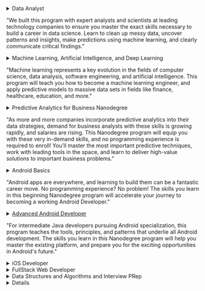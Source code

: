 <details>
  <summary>Data Analyst

"We built this program with expert analysts and scientists at leading technology companies to ensure you master the exact skills necessary to build a career in data science. Learn to clean up messy data, uncover patterns and insights, make predictions using machine learning, and clearly communicate critical findings."</summary>
  
  ## Heading
<a href="https://www.udacity.com/course/intro-to-descriptive-statistics--ud827">1) Intro to Descriptive Statistics</a>

<a href="https://www.udacity.com/course/intro-to-inferential-statistics--ud201">2) Intro to Inferential Statistics</a>

<a href="https://www.udacity.com/course/intro-to-data-analysis--ud170">3) Intro to Data Analysis</a>

<a href="https://www.udacity.com/course/data-wrangling-with-mongodb--ud032">4) Data Wrangling with MongoDB</a>

<a href="https://www.udacity.com/course/data-analysis-with-r--ud651">5) Data Analysis with R</a>

<a href="https://www.udacity.com/course/intro-to-machine-learning--ud120">6) Intro to Machine Learning</a>

<a href="https://www.udacity.com/course/data-visualization-and-d3js--ud507">7) Data Visualization and D3.js</a>

<a href="https://www.udacity.com/course/intro-to-html-and-css--ud304">8) Intro to HTML and CSS</a>

<a href="https://www.udacity.com/course/intro-to-javascript--ud803">9) JavaScript Basics</a>

<a href="https://www.udacity.com/course/ab-testing--ud257">10) A/B Testing</a>
</details>

<details>
 <summary>Machine Learning, Artificial Intelligence, and Deep Learning

"Machine learning represents a key evolution in the fields of computer science, data analysis, software engineering, and artificial intelligence. This program will teach you how to become a machine learning engineer, and apply predictive models to massive data sets in fields like finance, healthcare, education, and more." </summary>

<a href="https://www.udacity.com/course/intro-to-descriptive-statistics--ud827">1) Intro to Descriptive Statistics</a>

<a href="https://www.udacity.com/course/intro-to-data-science--ud359">2) Intro to Data Science</a>

<a href="https://www.udacity.com/course/intro-to-artificial-intelligence--cs271">3) Intro to Artificial Intelligence</a>

<a href="https://www.udacity.com/course/reinforcement-learning--ud600">4) Reinforcement Learning</a>

<a href="https://www.udacity.com/course/deep-learning--ud730">5) Deep Learning</a>

<a href="https://www.udacity.com/course/artificial-intelligence-for-robotics--cs373">6) Artificial Intelligence for Robotics</a>

<a href="https://www.udacity.com/course/machine-learning-for-trading--ud501">7) Machine Learning for Trading</a>

1. [Intro into theoretical computer science](https://www.udacity.com/course/intro-to-theoretical-computer-science--cs313)
1. [Secure and Private AI](https://www.udacity.com/course/secure-and-private-ai--ud185)
1. [Intro to PyTorch](https://www.udacity.com/course/deep-learning-pytorch--ud188)
</details>

<details>
 <summary>Predictive Analytics for Business Nanodegree

"As more and more companies incorporate predictive analytics into their data strategies, demand for business analysts with these skills is growing rapidly, and salaries are rising. This Nanodegree program will equip you with these very in-demand skills, and no programming experience is required to enroll! You’ll master the most important predictive techniques, work with leading tools in the space, and learn to deliver high-value solutions to important business problems."</summary>

<a href="https://www.udacity.com/course/problem-solving-with-advanced-analytics--ud976">1) Problem Solving with Advanced Analytics</a>

<a href="https://www.udacity.com/course/creating-an-analytical-dataset--ud977">2) Creating an Analytical Dataset</a>

<a href="https://www.udacity.com/course/classification-models--ud978">3) Classification Models</a>

<a href="https://www.udacity.com/course/data-visualization-in-tableau--ud1006">4) Data Visualization in Tableau</a>

<a href="https://www.udacity.com/course/ab-testing--ud979">5) A/B Testing for Business Analysts</a>

<a href="https://www.udacity.com/course/time-series-forecasting--ud980">6) Time Series Forecasting</a>

<a href="https://www.udacity.com/course/segmentation-and-clustering--ud981">7) Segmentation and Clustering</a>
</details>

<details>
 <summary>Android Basics

"Android apps are everywhere, and learning to build them can be a fantastic career move. No programming experience? No problem! The skills you learn in this beginning Nanodegree program will accelerate your journey to becoming a working Android Developer."</summary>

<a href="https://www.udacity.com/course/android-basics-user-interface--ud834"> 1) Android Basics: User Interface</a>

<a href="https://www.udacity.com/course/android-basics-user-input--ud836">2) Android Basics: User Input</a>

<a href="https://www.udacity.com/course/android-basics-multi-screen-apps--ud839">3) Android Basics: Multi-screen Apps</a>

<a href="https://www.udacity.com/course/android-basics-networking--ud843">4) Android Basics: Networking</a>

<a href="https://www.udacity.com/course/android-basics-data-storage--ud845">5) Android Basics: Data Storage</a>

<a href="https://www.udacity.com/course/how-to-create-anything-in-android--ud802">6) UI Components</a>

<a href="https://www.udacity.com/course/ux-design-for-mobile-developers--ud849">7) UX Design </a>
<a href="https://www.udacity.com/course/localization-essentials--ud610">8) Localization Essentials
</details>

<details>
 <summary>Advanced Android Developer</a>

"For intermediate Java developers pursuing Android specialization, this program teaches the tools, principles, and patterns that underlie all Android development. The skills you learn in this Nanodegree program will help you master the existing platform, and prepare you for the exciting opportunities in Android's future."</summary>

<a href="https://www.udacity.com/course/developing-android-apps--ud853">1) Developing Android Apps</a>
<a href="https://www.udacity.com/course/software-architecture-design--ud821"> Software Architecture and Design</a>
<a href="https://www.udacity.com/course/material-design-for-android-developers--ud862">2) Material Design</a>

<a href="https://www.udacity.com/course/add-google-sign-in-to-your-android-apps--ud876-5">3) Sign-in and Profiles</a>

<a href="https://www.udacity.com/course/add-google-maps-to-your-android-app--ud876-4">4) Google maps</a>

<a href="https://www.udacity.com/course/google-location-services-on-android--ud876-1">5) Location and Context</a>

<a href="https://www.udacity.com/course/google-analytics-for-android--ud876-2">6) Google analytics</a>

<a href="https://www.udacity.com/course/monetize-your-android-app-with-ads--ud876-3">7) Google ads</a>

<a href="https://www.udacity.com/course/2d-game-development-with-libgdx--ud405">8) Game Design I</a>

<a href="https://www.udacity.com/course/how-to-make-a-platformer-using-libgdx--ud406"> 9) Game Design II</a>

<a href="https://www.udacity.com/course/advanced-android-app-development--ud855">10) App Development II</a>

<a href="https://www.udacity.com/course/android-performance--ud825">11) Optimizing app performance</a>

<a href="https://www.udacity.com/course/firebase-essentials-for-android--ud009">12) Firebase</a>

<a href="https://www.udacity.com/course/gradle-for-android-and-java--ud867">13) Gradle for Android</a>

<a href="https://www.udacity.com/course/developing-scalable-apps-in-java--ud859">14) Developing scalable apps</a>

<a href="https://www.udacity.com/course/android-tv-and-google-cast-development--ud875B">15) Android TV and Google Cast</a>

<a href="https://www.udacity.com/course/android-wear-development--ud875A">16) Android wear</a>

<a href="https://www.udacity.com/course/android-auto-development--ud875C">17) Android Auto</a>
<a href="https://www.udacity.com/course/mobile-design-and-usability-for-android--ud358">18) Mobile Design and Usability</a>
1. [Passwordless login](https://www.udacity.com/course/passwordless-login-solutions-for-android--ud357)
</details>

<details>
  <summary> iOS Developer </summary>
1. [Swift for Beginners](https://www.udacity.com/course/swift-for-beginners--ud1022)
1. [Swift Programming Syntax](https://www.udacity.com/course/learn-swift-programming-syntax--ud902)
1. [Intro to iOS App Development with Swift](https://www.udacity.com/course/intro-to-ios-app-development-with-swift--ud585)
1. [Data Structures and Algorithms in Swift](https://www.udacity.com/course/data-structures-and-algorithms-in-swift--ud1011)
1. [UIKit Fundamentals](https://www.udacity.com/course/uikit-fundamentals--ud788)
1. [iOS Networking with Swift](https://www.udacity.com/course/ios-networking-with-swift--ud421)
1. [iOS Persistence and Core Data](https://www.udacity.com/course/ios-persistence-and-core-data--ud325)
1. [How to Make an iOS App](https://www.udacity.com/course/how-to-make-an-ios-app--ud607)
1. [Objective-C for Swift Developers](https://www.udacity.com/course/objective-c-for-swift-developers--ud1009)
1. [ARKit in Swift](https://www.udacity.com/course/learn-arkit-using-swift--ud116)
1. [Passwordless logins in iOS](https://www.udacity.com/course/passwordless-login-solutions-for-ios--ud1028)
1. [Firebase analytics](https://www.udacity.com/course/firebase-analytics-ios--ud353)
1. [Firebase chat-apps](https://www.udacity.com/course/firebase-in-a-weekend-by-google-ios--ud0351)
1. [Machine Learning in iOS](https://www.udacity.com/course/core-ml--ud1038)
1. [Asynchronous operations in iOS](https://www.udacity.com/course/grand-central-dispatch-gcd--ud576)
1. [Server-Side Swift](https://www.udacity.com/course/server-side-swift--ud1031)
1. [XCode Debugging](https://www.udacity.com/course/xcode-debugging--ud774)
</details>

<details>
  <summary>FullStack Web Developer</summary>
1. [Shell WorkShop](https://www.udacity.com/course/shell-workshop--ud206)
1. Git & Github - [Part 1](https://www.udacity.com/course/how-to-use-git-and-github--ud775), [Part 2](https://www.udacity.com/course/github-collaboration--ud456)
1. [HTTP & Webservers](https://www.udacity.com/course/http-web-servers--ud303)
1. [Networking For Developers](https://www.udacity.com/course/networking-for-web-developers--ud256)
1. [Intro to Relational Databases](https://www.udacity.com/course/intro-to-relational-databases--ud197)
1. [Backend Web Development](https://www.udacity.com/course/intro-to-backend--ud171)
1. [Responsive Web Design](https://www.udacity.com/course/responsive-web-design-fundamentals--ud893)
1. [Introduction to JavaScript](https://www.udacity.com/course/javascript-testing--ud549)
1. [Object Oriented JavaScript](https://www.udacity.com/course/object-oriented-javascript--ud711)
1. [ES6 JavaScript](https://www.udacity.com/course/es6-javascript-improved--ud356)
1. [Introduction to jQuery](https://www.udacity.com/course/intro-to-jquery--ud245)
1. [Introduction to AJAX using jQuery](https://www.udacity.com/course/intro-to-ajax--ud110)
1. [JavaScript and the DOM](https://www.udacity.com/course/javascript-and-the-dom--ud117)
1. [Full Stack Foundations](https://www.udacity.com/course/full-stack-foundations--ud088)
1. [Authentication & Authorization](https://www.udacity.com/course/authentication-authorization-oauth--ud330)
1. [RESTful APIs](https://www.udacity.com/course/designing-restful-apis--ud388)
1. [Configuring Linux Web Servers](https://www.udacity.com/course/configuring-linux-web-servers--ud299)
1. [Web Accessibility](https://www.udacity.com/course/web-accessibility--ud891)
1. [Website performance and optimization](https://www.udacity.com/course/website-performance-optimization--ud884)
1. [Browser Rendering optimization](https://www.udacity.com/course/browser-rendering-optimization--ud860)
1. [Javascript Design Patterns](https://www.udacity.com/course/javascript-design-patterns--ud989)
1. [Intro to AJAX](https://www.udacity.com/course/intro-to-ajax--ud110)
1. [Building High Conversion Web Forms](https://www.udacity.com/course/building-high-conversion-web-forms--ud890)
1. [Web Tooling & Automation](https://www.udacity.com/course/web-tooling-automation--ud892)
1. [JavaScript Promises](https://www.udacity.com/course/javascript-promises--ud898)
1. [Asynchronous JavaScript](https://www.udacity.com/course/asynchronous-javascript-requests--ud109)
1. [Offline Web Applications](https://www.udacity.com/course/offline-web-applications--ud899)
1. [Front-End Frameworks](https://www.udacity.com/course/front-end-frameworks--ud894)
1. [Client-Server Communications](https://www.udacity.com/course/client-server-communication--ud897)
1. [HTML5 Canvas](https://www.udacity.com/course/html5-canvas--ud292)
1. [Progressive Web Apps](https://www.udacity.com/course/intro-to-progressive-web-apps--ud811)

</details>

<details>
 <summary>  Data Structures and Algorithms and Interview PRep</summary>

 1. [Introduction to Algorithms](https://www.udacity.com/course/intro-to-algorithms--cs215)
 
 <a href="https://www.udacity.com/course/intro-to-computer-science--cs101">Intro to Computer Science</a>
 
 <a href="https://classroom.udacity.com/courses/ud513"> Course 2: Data Structures</a>
 
 1. [Data Structures and Algorithms in Python](https://www.udacity.com/course/data-structures-and-algorithms-in-python--ud513)
 1. [Data Science Interview Prep](https://www.udacity.com/course/data-science-interview-prep--ud944)
 1. [FullStack Interview Prep](https://www.udacity.com/course/full-stack-interview-prep--ud252)
 1. [Front-end Interview Prep](https://www.udacity.com/course/front-end-interview-prep--ud250)
 1. [Android Interview Prep](https://www.udacity.com/course/android-interview-prep--ud241)
 1. [iOS Interview Prep](https://www.udacity.com/course/ios-interview-prep--ud240)
 1. [Machine Learning Interview Prep](https://www.udacity.com/course/machine-learning-interview-prep--ud1001)
 
 </details>
 
 <details>

